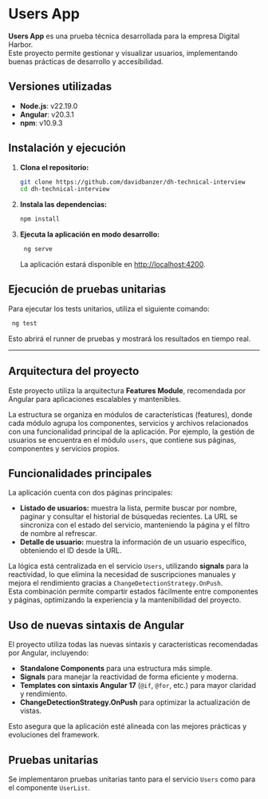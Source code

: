 # Users App

**Users App** es una prueba técnica desarrollada para la empresa Digital Harbor.  
Este proyecto permite gestionar y visualizar usuarios, implementando buenas prácticas de desarrollo y accesibilidad.

## Versiones utilizadas

- **Node.js**: v22.19.0
- **Angular**: v20.3.1
- **npm**: v10.9.3

## Instalación y ejecución

1. **Clona el repositorio:**
   ```bash
   git clone https://github.com/davidbanzer/dh-technical-interview
   cd dh-technical-interview
   ```

2. **Instala las dependencias:**
   ```bash
   npm install
   ```

3. **Ejecuta la aplicación en modo desarrollo:**
   ```bash
    ng serve
   ```
   La aplicación estará disponible en [http://localhost:4200](http://localhost:4200).

## Ejecución de pruebas unitarias

Para ejecutar los tests unitarios, utiliza el siguiente comando:

```bash
 ng test
```

Esto abrirá el runner de pruebas y mostrará los resultados en tiempo real.

---

## Arquitectura del proyecto

Este proyecto utiliza la arquitectura **Features Module**, recomendada por Angular para aplicaciones escalables y mantenibles.

La estructura se organiza en módulos de características (features), donde cada módulo agrupa los componentes, servicios y archivos relacionados con una funcionalidad principal de la aplicación. Por ejemplo, la gestión de usuarios se encuentra en el módulo `users`, que contiene sus páginas, componentes y servicios propios.

## Funcionalidades principales

La aplicación cuenta con dos páginas principales:  
- **Listado de usuarios:** muestra la lista, permite buscar por nombre, paginar y consultar el historial de búsquedas recientes. La URL se sincroniza con el estado del servicio, manteniendo la página y el filtro de nombre al refrescar.
- **Detalle de usuario:** muestra la información de un usuario específico, obteniendo el ID desde la URL.

La lógica está centralizada en el servicio `Users`, utilizando **signals** para la reactividad, lo que elimina la necesidad de suscripciones manuales y mejora el rendimiento gracias a `ChangeDetectionStrategy.OnPush`.  
Esta combinación permite compartir estados fácilmente entre componentes y páginas, optimizando la experiencia y la mantenibilidad del proyecto.

## Uso de nuevas sintaxis de Angular

El proyecto utiliza todas las nuevas sintaxis y características recomendadas por Angular, incluyendo:

- **Standalone Components** para una estructura más simple.
- **Signals** para manejar la reactividad de forma eficiente y moderna.
- **Templates con sintaxis Angular 17** (`@if`, `@for`, etc.) para mayor claridad y rendimiento.
- **ChangeDetectionStrategy.OnPush** para optimizar la actualización de vistas.

Esto asegura que la aplicación esté alineada con las mejores prácticas y evoluciones del framework.

## Pruebas unitarias

Se implementaron pruebas unitarias tanto para el servicio `Users` como para el componente `UserList`.  

